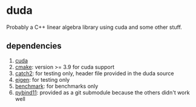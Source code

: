 # duda

Probably a C++ linear algebra library using cuda and some other stuff.

## dependencies

1. [cuda](https://github.com/eigenteam/eigen-git-mirror)
1. [cmake](https://cmake.org): version >= 3.9 for cuda support
1. [catch2](https://github.com/catchorg/Catch2): for testing only, header file provided
   in the duda source
1. [eigen](http://eigen.tuxfamily.org/index.php?title=Main_Page): for testing only
1. [benchmark](https://github.com/google/benchmark): for benchmarks only
1. [pybind11](https://github.com/pybind/pybind11): provided as a git submodule because
   the others didn't work well
